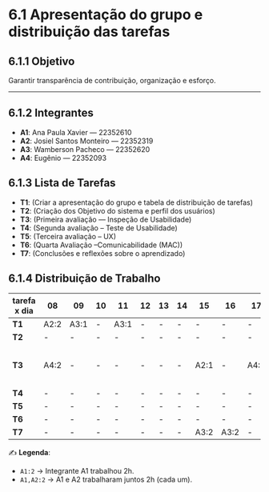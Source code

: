 # 6.1 Apresentação do grupo e distribuição das tarefas

## 6.1.1 Objetivo
Garantir transparência de contribuição, organização e esforço.

---

## 6.1.2 Integrantes
- **A1**: Ana Paula Xavier — 22352610
- **A2**: Josiel Santos Monteiro — 22352319
- **A3**: Wamberson Pacheco — 22352620
- **A4**: Eugênio — 22352093



## 6.1.3 Lista de Tarefas
- **T1**: (Criar a apresentação do grupo e tabela de distribuição de tarefas)
- **T2**: (Criação dos Objetivo do sistema e perfil dos usuários)
- **T3**: (Primeira avaliação — Inspeção de Usabilidade)
- **T4**: (Segunda avaliação – Teste de Usabilidade)
- **T5**: (Terceira avaliação – UX)
- **T6**: (Quarta Avaliação –Comunicabilidade (MAC))
- **T7**: (Conclusões e reflexões sobre o aprendizado)


## 6.1.4 Distribuição de Trabalho

| tarefa x dia | 08 | 09 | 10 | 11 | 12 | 13 | 14 | 15 | 16 | 17 | 18 | 19 | 20 | 21 | 22 | 23 | 24 | 25 | 26 | 27 | 28 | 29 |
|--------------|----|----|----|----|----|----|----|----|----|----|----|----|----|----|----|----|----|----|----|----|----|----|
| **T1**       | A2:2 | A3:1 | - | A3:1 | - | - | - | - | - | - | - | - | - | - | A1,A3:2 | - | - | - | - | - | - | - |
| **T2**       |  - |  - | -  | - | - | - | - | - | - | - | - | - | - | - | - | - | - | - | - | A1:2 | A3:2 | - |
| **T3**       | A4:2 | - | - | - | - | - | - | A2:1 | - | A4:2 | - | - | A3:2 | - | A1:2, A3:2 | A1:2, A3:2, A2:4, A4:4 | A3:2 | - | A4,A3:2 | A4:1 | - | - |
| **T4**       | - | - | - | - | - | - | - | - | - | - | - | - | - | - | - | - | A1,A2,A3,A4:2 | A4:1 | - | A1,A4:1 | A1,A3:5 | - |
| **T5**       | - | - | - | - | - | - | - | - | - | - | - | - | - | - | - | - | - | - | - | - | A4,A3:5 | - |
| **T6**       |  - |  - | -  | - | - | - | - | - | - | - | A2:1 | - | A2:1 | - | - | A2:1 | - | A2:1 | - | A1:3,A2:3 | A1:1,A2:6 | - |
| **T7**       |  - |  - | -  | - | - | - | - | A3:2|A3:2 | - | A2:1 | - | - | - | - | - | A3:1 | - | - | - | - | A1:1,A2:1,A3:1,A4:1 |
 

✍️ **Legenda**:  
- `A1:2` → Integrante A1 trabalhou 2h.  
- `A1,A2:2` → A1 e A2 trabalharam juntos 2h (cada um).  


